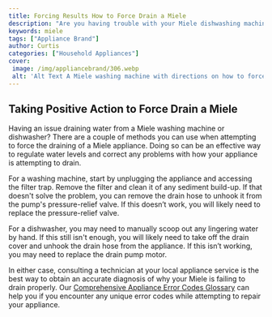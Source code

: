 ```yaml
---
title: Forcing Results How to Force Drain a Miele
description: "Are you having trouble with your Miele dishwashing machine and dont know how to force it to drain This blog post will guide you through the simple steps needed to get your machine back in working condition Read on to find out how"
keywords: miele
tags: ["Appliance Brand"]
author: Curtis
categories: ["Household Appliances"]
cover: 
 image: /img/appliancebrand/306.webp
 alt: 'Alt Text A Miele washing machine with directions on how to force drain it'
---
```

## Taking Positive Action to Force Drain a Miele
Having an issue draining water from a Miele washing machine or dishwasher? There are a couple of methods you can use when attempting to force the draining of a Miele appliance. Doing so can be an effective way to regulate water levels and correct any problems with how your appliance is attempting to drain.

For a washing machine, start by unplugging the appliance and accessing the filter trap. Remove the filter and clean it of any sediment build-up. If that doesn't solve the problem, you can remove the drain hose to unhook it from the pump's pressure-relief valve. If this doesn’t work, you will likely need to replace the pressure-relief valve.

For a dishwasher, you may need to manually scoop out any lingering water by hand. If this still isn't enough, you will likely need to take off the drain cover and unhook the drain hose from the appliance. If this isn’t working, you may need to replace the drain pump motor. 

In either case, consulting a technician at your local appliance service is the best way to obtain an accurate diagnosis of why your Miele is failing to drain properly. Our [Comprehensive Appliance Error Codes Glossary](./error-codes/) can help you if you encounter any unique error codes while attempting to repair your appliance. 